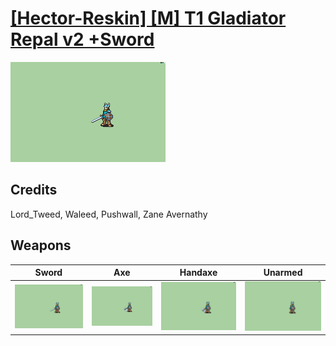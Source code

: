 # [\[Hector-Reskin\] \[M\] T1 Gladiator Repal v2 +Sword](./)

<img src="./1.%20Sword/Sword_000.png" alt="[Hector-Reskin] [M] T1 Gladiator Repal v2 +Sword standing" />

## Credits

Lord_Tweed, Waleed, Pushwall, Zane Avernathy

## Weapons


|Sword |Axe |Handaxe |Unarmed |
|  :---: | :---: | :---: | :---: |
| <img alt="Sword animation" src="./1.%20Sword/Sword.gif" /> | <img alt="Axe animation" src="./3.%20Axe/Axe.gif" /> | <img alt="Handaxe animation" src="./4.%20Handaxe/Handaxe.gif" /> | <img alt="Unarmed animation" src="./8.%20Unarmed/Unarmed.gif" /> |
